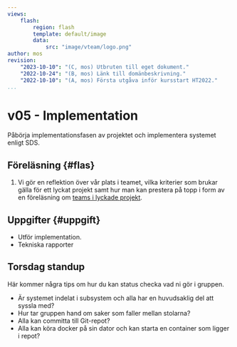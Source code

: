 ```yaml
---
views:
    flash:
        region: flash
        template: default/image
        data:
            src: "image/vteam/logo.png"
author: mos
revision:
    "2023-10-10": "(C, mos) Utbruten till eget dokument."
    "2022-10-24": "(B, mos) Länk till domänbeskrivning."
    "2022-10-10": "(A, mos) Första utgåva inför kursstart HT2022."
...
```

v05 - Implementation
=========================

Påbörja implementationsfasen av projektet och implementera systemet enligt SDS.

<!--
TODO

* Lägg till bilder i föreläsningen

-->



Föreläsning {#flas}
-------------------------

1. Vi gör en reflektion över vår plats i teamet, vilka kriterier som brukar gälla för ett lyckat projekt samt hur man kan prestera på topp i form av en föreläsning om [teams i lyckade projekt](./../forelasning/team-i-projekt).



Uppgifter {#uppgift}
-------------------------

* Utför implementation.
* Tekniska rapporter



Torsdag standup
-----------------------

Här kommer några tips om hur du kan status checka vad ni gör i gruppen.

* Är systemet indelat i subsystem och alla har en huvudsaklig del att syssla med?
* Hur tar gruppen hand om saker som faller mellan stolarna?
* Alla kan committa till Git-repot?
* Alla kan köra docker på sin dator och kan starta en container som ligger i repot?
